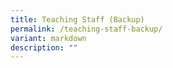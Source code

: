 ```yaml
---
title: Teaching Staff (Backup)
permalink: /teaching-staff-backup/
variant: markdown
description: ""
---
```

<p></p>